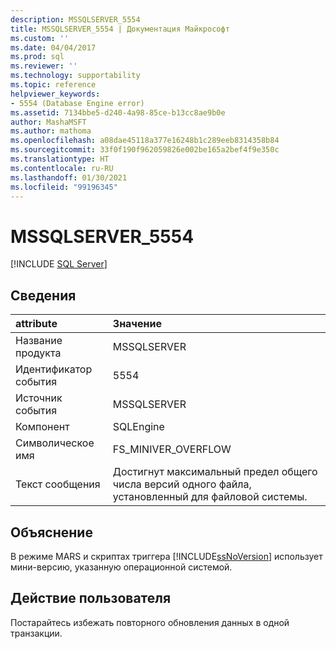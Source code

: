 ```yaml
---
description: MSSQLSERVER_5554
title: MSSQLSERVER_5554 | Документация Майкрософт
ms.custom: ''
ms.date: 04/04/2017
ms.prod: sql
ms.reviewer: ''
ms.technology: supportability
ms.topic: reference
helpviewer_keywords:
- 5554 (Database Engine error)
ms.assetid: 7134bbe5-d240-4a98-85ce-b13cc8ae9b0e
author: MashaMSFT
ms.author: mathoma
ms.openlocfilehash: a08dae45118a377e16248b1c289eeb8314358b84
ms.sourcegitcommit: 33f0f190f962059826e002be165a2bef4f9e350c
ms.translationtype: HT
ms.contentlocale: ru-RU
ms.lasthandoff: 01/30/2021
ms.locfileid: "99196345"
---
```

# <a name="mssqlserver_5554"></a>MSSQLSERVER_5554
 [!INCLUDE [SQL Server](../../includes/applies-to-version/sqlserver.md)]
  
## <a name="details"></a>Сведения  
  
| attribute | Значение |  
| :-------- | :---- |  
|Название продукта|MSSQLSERVER|  
|Идентификатор события|5554|  
|Источник события|MSSQLSERVER|  
|Компонент|SQLEngine|  
|Символическое имя|FS_MINIVER_OVERFLOW|  
|Текст сообщения|Достигнут максимальный предел общего числа версий одного файла, установленный для файловой системы.|  
  
## <a name="explanation"></a>Объяснение  
В режиме MARS и скриптах триггера [!INCLUDE[ssNoVersion](../../includes/ssnoversion-md.md)] использует мини-версию, указанную операционной системой.  
  
## <a name="user-action"></a>Действие пользователя  
Постарайтесь избежать повторного обновления данных в одной транзакции.  
  
